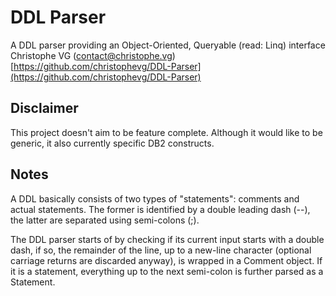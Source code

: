 # DDL Parser

A DDL parser providing an Object-Oriented, Queryable (read: Linq) interface 
Christophe VG (<contact@christophe.vg>)
[https://github.com/christophevg/DDL-Parser](https://github.com/christophevg/DDL-Parser)

## Disclaimer

This project doesn't aim to be feature complete. Although it would like to be generic, it also currently specific DB2 constructs.

## Notes

A DDL basically consists of two types of "statements": comments and actual
statements. The former is identified by a double leading dash (--), the
latter are separated using semi-colons (;).

The DDL parser starts of by checking if its current input starts with a double
dash, if so, the remainder of the line, up to a new-line character (optional
carriage returns are discarded anyway), is wrapped in a Comment object. If it
is a statement, everything up to the next semi-colon is further parsed as a Statement.

